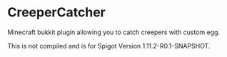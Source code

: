 # CreeperCatcher
Minecraft bukkit plugin allowing you to catch creepers with custom egg.

This is not compiled and is for Spigot Version 1.11.2-R0.1-SNAPSHOT.
